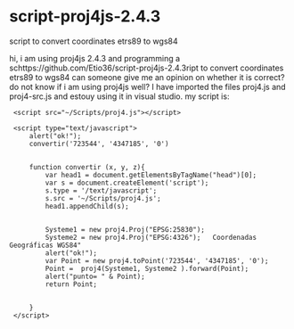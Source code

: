 # script-proj4js-2.4.3
script to convert coordinates etrs89 to wgs84 


hi, i am using proj4js 2.4.3 and programming a schttps://github.com/Etio36/script-proj4js-2.4.3ript to convert coordinates etrs89 to wgs84 can someone give me an opinion on whether it is correct? do not know if i am using proj4js well? I have imported the files proj4.js and proj4-src.js and estouy using it in visual studio. my script is:
<script src="~/Scripts/proj4-src.js"></script>

     <script src="~/Scripts/proj4.js"></script>

     <script type="text/javascript">
         alert("ok!");
         convertir('723544', '4347185', '0')

         
         function convertir (x, y, z){
             var head1 = document.getElementsByTagName("head")[0];
             var s = document.createElement('script');
             s.type = '/text/javascript';
             s.src = '~/Scripts/proj4.js';
             head1.appendChild(s);
            

             Systeme1 = new proj4.Proj("EPSG:25830");      
             Systeme2 = new proj4.Proj("EPSG:4326");   Coordenadas Geográficas WGS84"
             alert("ok!");
             var Point = new proj4.toPoint('723544', '4347185', '0');
             Point =  proj4(Systeme1, Systeme2 ).forward(Point);
             alert("punto= " & Point);
             return Point;

            
         }
     </script>
